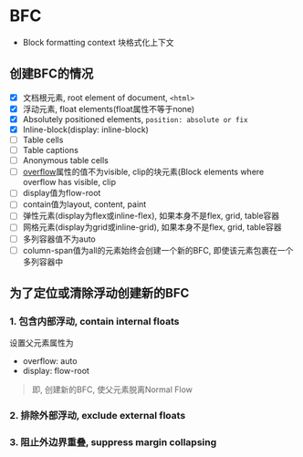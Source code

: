 # BFC

- Block formatting context 块格式化上下文

## 创建BFC的情况

- [x] 文档根元素, root element of document, `<html>`
- [x] 浮动元素, float elements(float属性不等于none)
- [x] Absolutely positioned elements, `position: absolute or fix`
- [x] Inline-block(display: inline-block)
- [ ] Table cells
- [ ] Table captions
- [ ] Anonymous table cells
- [ ] [overflow](CSS_Overflow.md)属性的值不为visible, clip的块元素(Block elements where overflow has visible, clip
- [ ] display值为flow-root
- [ ] contain值为layout, content, paint
- [ ] 弹性元素(display为flex或inline-flex), 如果本身不是flex, grid, table容器
- [ ] 网格元素(display为grid或inline-grid), 如果本身不是flex, grid, table容器
- [ ] 多列容器值不为auto
- [ ] column-span值为all的元素始终会创建一个新的BFC, 即使该元素包裹在一个多列容器中

## 为了定位或清除浮动创建新的BFC

### 1. 包含内部浮动, contain internal floats

设置父元素属性为

- overflow: auto
- display: flow-root

> 即, 创建新的BFC, 使父元素脱离Normal Flow

### 2. 排除外部浮动, exclude external floats



### 3. 阻止外边界重叠, suppress margin collapsing


